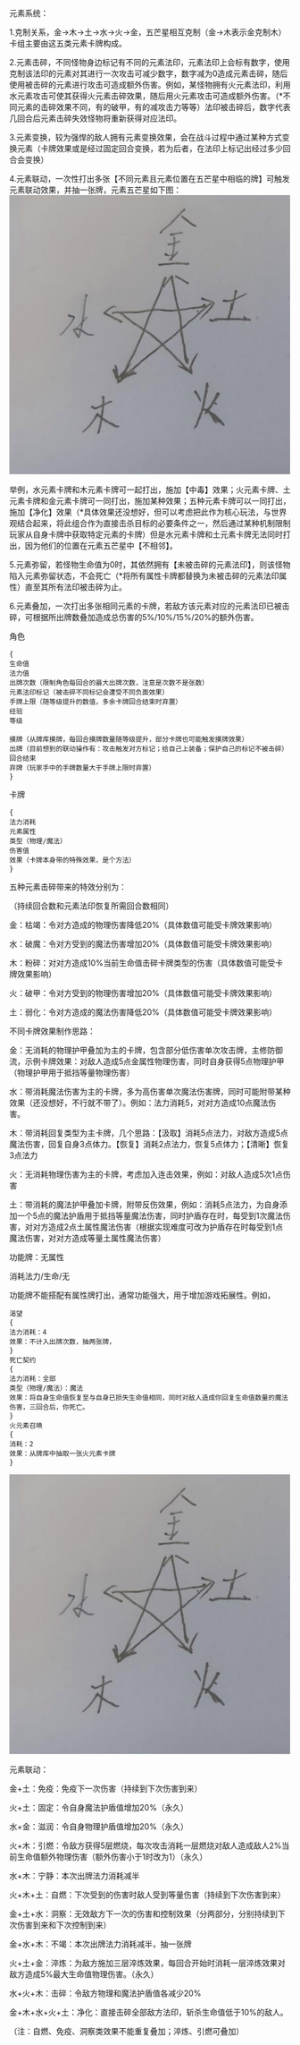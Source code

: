 ﻿元素系统：

1.克制关系，金->木->土->水->火->金，五芒星相互克制（金->木表示金克制木）卡组主要由这五类元素卡牌构成。

2.元素击碎，不同怪物身边标记有不同的元素法印，元素法印上会标有数字，使用克制该法印的元素对其进行一次攻击可减少数字，数字减为0造成元素击碎，随后使用被击碎的元素进行攻击可造成额外伤害。例如，某怪物拥有火元素法印，利用水元素攻击可使其获得火元素击碎效果，随后用火元素攻击可造成额外伤害。（*不同元素的击碎效果不同，有的破甲，有的减攻击力等等）法印被击碎后，数字代表几回合后元素击碎失效怪物将重新获得对应法印。

3.元素变换，较为强悍的敌人拥有元素变换效果，会在战斗过程中通过某种方式变换元素（卡牌效果或是经过固定回合变换，若为后者，在法印上标记出经过多少回合会变换）

4.元素联动，一次性打出多张【不同元素且元素位置在五芒星中相临的牌】可触发元素联动效果，并抽一张牌，元素五芒星如下图：
![avatar](images/pentacle.png)


举例，水元素卡牌和木元素卡牌可一起打出，施加【中毒】效果；火元素卡牌、土元素卡牌和金元素卡牌可一同打出，施加某种效果；五种元素卡牌可以一同打出，施加【净化】效果（*具体效果还没想好，但可以考虑把此作为核心玩法，与世界观结合起来，将此组合作为直接击杀目标的必要条件之一，然后通过某种机制限制玩家从自身卡牌中获取特定元素的卡牌）但是水元素卡牌和土元素卡牌无法同时打出，因为他们的位置在元素五芒星中【不相邻】。

5.元素弥留，若怪物生命值为0时，其依然拥有【未被击碎的元素法印】，则该怪物陷入元素弥留状态，不会死亡（*将所有属性卡牌都替换为未被击碎的元素法印属性）直至其所有法印被击碎为止。

6.元素叠加，一次打出多张相同元素的卡牌，若敌方该元素对应的元素法印已被击碎，可根据所出牌数叠加造成总伤害的5%/10%/15%/20%的额外伤害。


角色
```
{
生命值
法力值
出牌次数（限制角色每回合的最大出牌次数，注意是次数不是张数）
元素法印标记（被击碎不同标记会遭受不同负面效果）
手牌上限（随等级提升的数值，多余卡牌回合结束时弃置）
经验
等级

摸牌（从牌库摸牌，每回合摸牌数量随等级提升，部分卡牌也可能触发摸牌效果）
出牌（目前想到的联动操作有：攻击触发对方标记；给自己上装备；保护自己的标记不被击碎）
回合结束
弃牌（玩家手中的手牌数量大于手牌上限时弃置）
}
```


卡牌
```
{
法力消耗
元素属性
类型（物理/魔法）
伤害值
效果（卡牌本身带的特殊效果，是个方法）
}
```

五种元素击碎带来的特效分别为：

（持续回合数和元素法印恢复所需回合数相同）

金：枯竭：令对方造成的物理伤害降低20%（具体数值可能受卡牌效果影响）

水：破魔：令对方受到的魔法伤害增加20%（具体数值可能受卡牌效果影响）

木：粉碎：对对方造成10%当前生命值击碎卡牌类型的伤害（具体数值可能受卡牌效果影响）

火：破甲：令对方受到的物理伤害增加20%（具体数值可能受卡牌效果影响）

土：弱化：令对方造成的魔法伤害降低20%（具体数值可能受卡牌效果影响）

不同卡牌效果制作思路：

金：无消耗的物理护甲叠加为主的卡牌，包含部分低伤害单次攻击牌，主修防御流，示例卡牌效果：对敌人造成5点金属性物理伤害，同时自身获得5点物理护甲（物理护甲用于抵挡等量物理伤害）

水：带消耗魔法伤害为主的卡牌，多为高伤害单次魔法伤害牌，同时可能附带某种效果（还没想好，不行就不带了）。例如：法力消耗5，对对方造成10点魔法伤害。

木：带消耗回复类型为主卡牌，几个思路：【汲取】消耗5点法力，对敌方造成5点魔法伤害，回复自身3点体力。【恢复】消耗2点法力，恢复5点体力；【清晰】恢复3点法力

火：无消耗物理伤害为主的卡牌，考虑加入连击效果，例如：对敌人造成5次1点伤害

土：带消耗的魔法护甲叠加卡牌，附带反伤效果，例如：消耗5点法力，为自身添加一个5点的魔法护盾用于抵挡等量魔法伤害，同时护盾存在时，每受到1次魔法伤害，对对方造成2点土属性魔法伤害（根据实现难度可改为护盾存在时每受到1点魔法伤害，对对方造成等量土属性魔法伤害）

功能牌：无属性

消耗法力/生命/无

功能牌不能搭配有属性牌打出，通常功能强大，用于增加游戏拓展性。例如，
```
渴望
{
法力消耗：4
效果：不计入出牌次数，抽两张牌，
}
死亡契约
{
法力消耗：全部
类型（物理/魔法）：魔法
效果：将自身生命值恢复至与自身已损失生命值相同，同时对敌人造成你回复生命值数量的魔法伤害，三回合后，你死亡。
}
火元素召唤
{
消耗：2
效果：从牌库中抽取一张火元素卡牌
}
```

![avatar](images/pentacle.png)

元素联动：

金+土：免疫：免疫下一次伤害（持续到下次伤害到来）

火+土：固定：令自身魔法护盾值增加20%（永久）

水+金：滋润：令自身物理护盾值增加20%（永久）

火+木：引燃：令敌方获得5层燃烧，每次攻击消耗一层燃烧对敌人造成敌人2%当前生命值额外物理伤害（额外伤害小于1时改为1）（永久）

水+木：宁静：本次出牌法力消耗减半

火+木+土：自燃：下次受到的伤害时敌人受到等量伤害（持续到下次伤害到来）

金+土+水：洞察：无效敌方下一次的伤害和控制效果（分两部分，分别持续到下次伤害到来和下次控制到来）

金+水+木：不竭：本次出牌法力消耗减半，抽一张牌

火+土+金：淬炼：为敌方施加三层淬炼效果，每回合开始时消耗一层淬炼效果对敌方造成5%最大生命值物理伤害。（永久）

水+火+木：击碎：令敌方物理和魔法护盾值各减少20%

金+木+水+火+土：净化：直接击碎全部敌方法印，斩杀生命值低于10%的敌人。

（注：自燃、免疫、洞察类效果不能重复叠加；淬炼、引燃可叠加）

